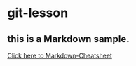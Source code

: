 # git-lesson
## this is a Markdown sample.
[Click here to Markdown-Cheatsheet](https://github.com/adam-p/markdown-here/wiki/Markdown-Cheatsheet "Markdown Cheatsheet")